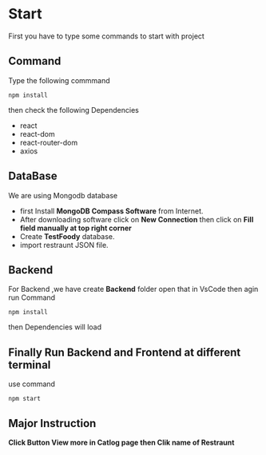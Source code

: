 # Start
First you have to type some commands to start with project 



## Command
Type the following commmand
		
	npm install
then check the following Dependencies 
	 
* react
* react-dom
* react-router-dom
*  axios

## DataBase
We are using Mongodb database

* first Install **MongoDB Compass Software** from Internet.
* After downloading software click on **New Connection** then click on **Fill field manually at top right corner**
 * Create **TestFoody** database. 
 * import  restraunt JSON  file.  

## Backend 
For Backend ,we have create **Backend** folder open that in VsCode then agin run Command

	npm install
then Dependencies will load 

## Finally Run Backend and Frontend at different terminal 
use command

	npm start

## Major Instruction 
**Click Button View more in Catlog page then Clik name of Restraunt**




